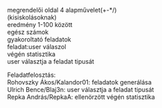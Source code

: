 megrendelői oldal 4 alapművelet(+-*/)  
(kisiskolásoknak)  
eredmény 1-100 között  
egész számok  
gyakoroltató feladatok  
feladat:user válaszol  
végén statisztika  
user választja a feladat tipusát  
  
Feladatfelosztás:  
Rohovszky Ákos/Kalandor01: feladatok generálása  
Ulrich Bence/Blaj3n: user választja a feladat tipusát  
Repka András/RepkaA: ellenörzött végén statisztika  
